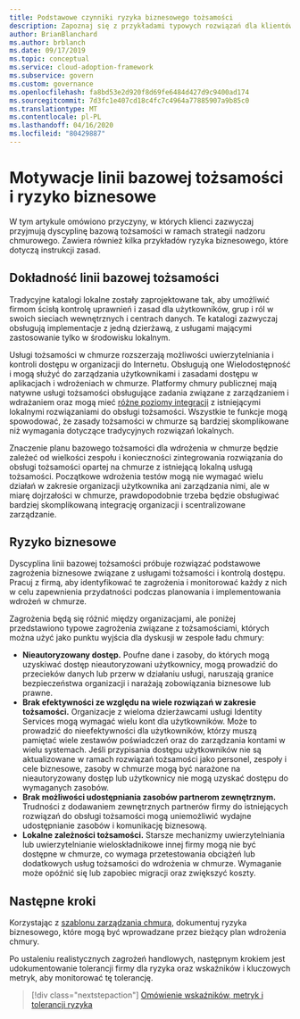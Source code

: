 ```yaml
---
title: Podstawowe czynniki ryzyka biznesowego tożsamości
description: Zapoznaj się z przykładami typowych rozwiązań dla klientów w ramach strategii nadzoru chmurowego. 
author: BrianBlanchard
ms.author: brblanch
ms.date: 09/17/2019
ms.topic: conceptual
ms.service: cloud-adoption-framework
ms.subservice: govern
ms.custom: governance
ms.openlocfilehash: fa8bd53e2d920f8d69fe6484d427d9c9400ad174
ms.sourcegitcommit: 7d3fc1e407cd18c4fc7c4964a77885907a9b85c0
ms.translationtype: MT
ms.contentlocale: pl-PL
ms.lasthandoff: 04/16/2020
ms.locfileid: "80429887"
---
```

# <a name="identity-baseline-motivations-and-business-risks"></a>Motywacje linii bazowej tożsamości i ryzyko biznesowe

W tym artykule omówiono przyczyny, w których klienci zazwyczaj przyjmują dyscyplinę bazową tożsamości w ramach strategii nadzoru chmurowego. Zawiera również kilka przykładów ryzyka biznesowego, które dotyczą instrukcji zasad.

<!-- markdownlint-disable MD026 -->

## <a name="identity-baseline-relevancy"></a>Dokładność linii bazowej tożsamości

Tradycyjne katalogi lokalne zostały zaprojektowane tak, aby umożliwić firmom ścisłą kontrolę uprawnień i zasad dla użytkowników, grup i ról w swoich sieciach wewnętrznych i centrach danych. Te katalogi zazwyczaj obsługują implementacje z jedną dzierżawą, z usługami mającymi zastosowanie tylko w środowisku lokalnym.

Usługi tożsamości w chmurze rozszerzają możliwości uwierzytelniania i kontroli dostępu w organizacji do Internetu. Obsługują one Wielodostępność i mogą służyć do zarządzania użytkownikami i zasadami dostępu w aplikacjach i wdrożeniach w chmurze. Platformy chmury publicznej mają natywne usługi tożsamości obsługujące zadania związane z zarządzaniem i wdrażaniem oraz mogą mieć [różne poziomy integracji](../../decision-guides/identity/index.md) z istniejącymi lokalnymi rozwiązaniami do obsługi tożsamości. Wszystkie te funkcje mogą spowodować, że zasady tożsamości w chmurze są bardziej skomplikowane niż wymagania dotyczące tradycyjnych rozwiązań lokalnych.

Znaczenie planu bazowego tożsamości dla wdrożenia w chmurze będzie zależeć od wielkości zespołu i konieczności zintegrowania rozwiązania do obsługi tożsamości opartej na chmurze z istniejącą lokalną usługą tożsamości. Początkowe wdrożenia testów mogą nie wymagać wielu działań w zakresie organizacji użytkownika ani zarządzania nimi, ale w miarę dojrzałości w chmurze, prawdopodobnie trzeba będzie obsługiwać bardziej skomplikowaną integrację organizacji i scentralizowane zarządzanie.

## <a name="business-risk"></a>Ryzyko biznesowe

Dyscyplina linii bazowej tożsamości próbuje rozwiązać podstawowe zagrożenia biznesowe związane z usługami tożsamości i kontrolą dostępu. Pracuj z firmą, aby identyfikować te zagrożenia i monitorować każdy z nich w celu zapewnienia przydatności podczas planowania i implementowania wdrożeń w chmurze.

Zagrożenia będą się różnić między organizacjami, ale poniżej przedstawiono typowe zagrożenia związane z tożsamościami, których można użyć jako punktu wyjścia dla dyskusji w zespole ładu chmury:

- **Nieautoryzowany dostęp.** Poufne dane i zasoby, do których mogą uzyskiwać dostęp nieautoryzowani użytkownicy, mogą prowadzić do przecieków danych lub przerw w działaniu usługi, naruszają granice bezpieczeństwa organizacji i narażają zobowiązania biznesowe lub prawne.
- **Brak efektywności ze względu na wiele rozwiązań w zakresie tożsamości.** Organizacje z wieloma dzierżawcami usługi Identity Services mogą wymagać wielu kont dla użytkowników. Może to prowadzić do nieefektywności dla użytkowników, którzy muszą pamiętać wiele zestawów poświadczeń oraz do zarządzania kontami w wielu systemach. Jeśli przypisania dostępu użytkowników nie są aktualizowane w ramach rozwiązań tożsamości jako personel, zespoły i cele biznesowe, zasoby w chmurze mogą być narażone na nieautoryzowany dostęp lub użytkownicy nie mogą uzyskać dostępu do wymaganych zasobów.
- **Brak możliwości udostępniania zasobów partnerom zewnętrznym.** Trudności z dodawaniem zewnętrznych partnerów firmy do istniejących rozwiązań do obsługi tożsamości mogą uniemożliwić wydajne udostępnianie zasobów i komunikację biznesową.
- **Lokalne zależności tożsamości.** Starsze mechanizmy uwierzytelniania lub uwierzytelnianie wieloskładnikowe innej firmy mogą nie być dostępne w chmurze, co wymaga przetestowania obciążeń lub dodatkowych usług tożsamości do wdrożenia w chmurze. Wymaganie może opóźnić się lub zapobiec migracji oraz zwiększyć koszty.

## <a name="next-steps"></a>Następne kroki

Korzystając z [szablonu zarządzania chmurą](./template.md), dokumentuj ryzyka biznesowego, które mogą być wprowadzane przez bieżący plan wdrożenia chmury.

Po ustaleniu realistycznych zagrożeń handlowych, następnym krokiem jest udokumentowanie tolerancji firmy dla ryzyka oraz wskaźników i kluczowych metryk, aby monitorować tę tolerancję.

> [!div class="nextstepaction"]
> [Omówienie wskaźników, metryk i tolerancji ryzyka](./metrics-tolerance.md)
